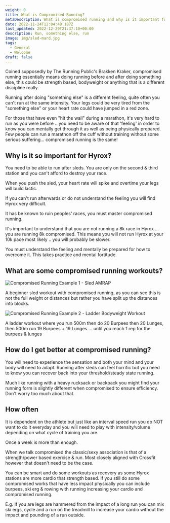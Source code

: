```yaml
---
weight: 0
title: What is Compromised Running?
metaDescription: What is compromised running and why is it important for hyrox
date: 2022-11-24T12:04:48.187Z
last_updated: 2022-12-29T21:37:10+00:00
description: Run, something else, run
image: img/sled-mard.jpg
tags:
  - General
  - Welcome
draft: false
---
```

Coined supposedly by The Running Public's Brakken Kraker, compromised running essentially means doing running before and after doing something else, this could be strength based, bodyweight or anything that is a different discipline really. 

Running after doing "something else" is a different feeling, quite often you can't run at the same intensity. Your legs could be very tired from the "something else" or your heart rate could have jumped in a red zone.

For those that have even "hit the wall" during a marathon, it's very hard to run as you were before .. you need to be aware of that 'feeling' in order to know you can mentally get through it as well as being physically prepared. Few people can run a marathon off the cuff without training without some serious suffering... compromised running is the same!

## Why is it so important for Hyrox?

You need to be able to run after sleds. You are only on the second & third station and you can't afford to destroy your race.

When you push the sled, your heart rate will spike and overtime your legs will build lactic.  

If you can't run afterwards or do not understand the feeling you will find Hyrox very difficult.

It has be known to ruin peoples' races, you must master compromised running. 

It's important to understand that you are not running a 8k race in Hyrox ... you are running 8k compromised. This means you will not run Hyrox at your 10k pace most likely .. you will probably be slower.

You must understand the feeling and mentally be prepared for how to overcome it. This takes practice and mental fortitude.

## What are some compromised running workouts?

![](img/compromised-running-workout-example-1.png "Compromised Running Example 1 - Sled AMRAP")

A beginner sled workout with compromised running, as you can see this is not the full weight or distances but rather you have split up the distances into blocks. 

![](img/compromised-running-workout-example-2.png "Compromised Running Example 2 - Ladder Bodyweight Workout")

A ladder workout where you run 500m then do 20 Burpees then 20 Lunges, then 500m run 19 Burpees + 19 Lunges ... until you reach 1 rep for the burpees & lunges

## How do I get better at compromised running?

You will need to experience the sensation and both your mind and your body will need to adapt. Running after sleds can feel horrific but you need to know you can recover back into your threshold/steady state running.

Much like running with a heavy rucksack or backpack you might find your running form is slightly different when compromised to ensure efficiency. Don't worry too much about that.

## How often

It is dependent on the athlete but just like an interval speed run you do NOT want to do it everyday and you will need to play with intensity/volume depending on what cycle of training you are. 

Once a week is more than enough. 

When we talk compromised the classic/sexy association is that of a strength/power based exercise & run. Most closely aligned with Crossfit however that doesn't need to be the case. 

You can be smart and do some workouts as recovery as some Hyrox stations are more cardio that strength based. If you still do some compromised works that have less impact physically you can include burpees, ski erg & rowing with running increasing your cardio and compromised running.

E.g. If you are legs are hammered from the impact of a long run you can mix ski ergs, cycle and a run on the treadmill to increase your cardio without the impact and pounding of a run outside.